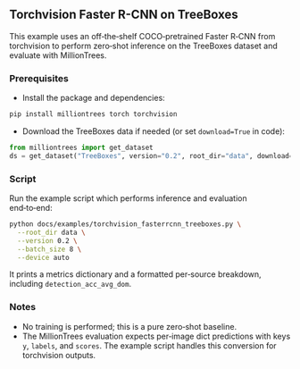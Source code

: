 ## Torchvision Faster R-CNN on TreeBoxes

This example uses an off‑the‑shelf COCO‑pretrained Faster R‑CNN from torchvision to perform zero‑shot inference on the TreeBoxes dataset and evaluate with MillionTrees.

### Prerequisites

- Install the package and dependencies:

```bash
pip install milliontrees torch torchvision
```

- Download the TreeBoxes data if needed (or set `download=True` in code):

```python
from milliontrees import get_dataset
ds = get_dataset("TreeBoxes", version="0.2", root_dir="data", download=True)
```

### Script

Run the example script which performs inference and evaluation end‑to‑end:

```bash
python docs/examples/torchvision_fasterrcnn_treeboxes.py \
  --root_dir data \
  --version 0.2 \
  --batch_size 8 \
  --device auto
```

It prints a metrics dictionary and a formatted per‑source breakdown, including `detection_acc_avg_dom`.

### Notes

- No training is performed; this is a pure zero‑shot baseline.
- The MillionTrees evaluation expects per‑image dict predictions with keys `y`, `labels`, and `scores`. The example script handles this conversion for torchvision outputs.

